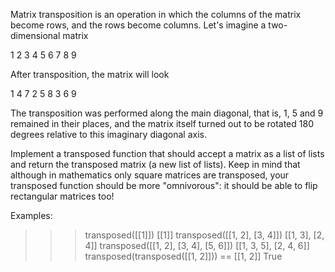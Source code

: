 Matrix transposition is an operation in which the columns of the matrix become rows, and the rows become columns. Let's imagine a two-dimensional matrix

1 2 3
4 5 6
7 8 9

After transposition, the matrix will look

1 4 7
2 5 8
3 6 9

The transposition was performed along the main diagonal, that is, 1, 5 and 9 remained in their places, and the matrix itself turned out to be rotated 180 degrees relative to this imaginary diagonal axis.

Implement a transposed function that should accept a matrix as a list of lists and return the transposed matrix (a new list of lists).
Keep in mind that although in mathematics only square matrices are transposed, your transposed function should be more "omnivorous": it should be able to flip rectangular matrices too!

Examples:

>>> transposed([[1]])
[[1]]
>>> transposed([[1, 2], [3, 4]])
[[1, 3], [2, 4]]
>>> transposed([[1, 2], [3, 4], [5, 6]])
[[1, 3, 5], [2, 4, 6]]
>>> transposed(transposed([[1, 2]])) == [[1, 2]]
True